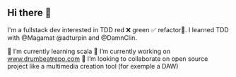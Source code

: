 ## Hi there 👋

I'm a fullstack dev interested in TDD red ❌ green ✅ refactor🧹.
I learned TDD with @Magamat @adturpin and @DamnClin.

🌱 I’m currently learning scala
🔭 I’m currently working on www.drumbeatrepo.com
👯 I’m looking to collaborate on open source project like a multimedia creation tool (for exemple a DAW)
<!--
**Babali42/Babali42** is a ✨ _special_ ✨ repository because its `README.md` (this file) appears on your GitHub profile.

Here are some ideas to get you started:

- ...
- 🌱 I’m currently learning ...
- 👯 I’m looking to collaborate on ...
- 🤔 I’m looking for help with ...
- 💬 Ask me about ...
- 📫 How to reach me: ...
- 😄 Pronouns: ...
- ⚡ Fun fact: ...
-->
